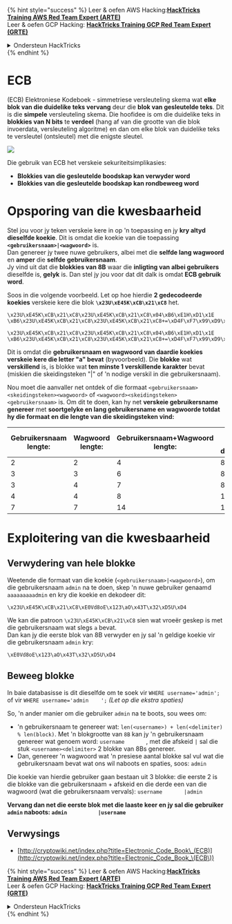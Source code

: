 {% hint style="success" %}
Leer & oefen AWS Hacking:<img src="/.gitbook/assets/arte.png" alt="" data-size="line">[**HackTricks Training AWS Red Team Expert (ARTE)**](https://training.hacktricks.xyz/courses/arte)<img src="/.gitbook/assets/arte.png" alt="" data-size="line">\
Leer & oefen GCP Hacking: <img src="/.gitbook/assets/grte.png" alt="" data-size="line">[**HackTricks Training GCP Red Team Expert (GRTE)**<img src="/.gitbook/assets/grte.png" alt="" data-size="line">](https://training.hacktricks.xyz/courses/grte)

<details>

<summary>Ondersteun HackTricks</summary>

* Kyk na die [**subskripsie planne**](https://github.com/sponsors/carlospolop)!
* **Sluit aan by die** 💬 [**Discord groep**](https://discord.gg/hRep4RUj7f) of die [**telegram groep**](https://t.me/peass) of **volg** ons op **Twitter** 🐦 [**@hacktricks\_live**](https://twitter.com/hacktricks\_live)**.**
* **Deel hacking truuks deur PRs in te dien na die** [**HackTricks**](https://github.com/carlospolop/hacktricks) en [**HackTricks Cloud**](https://github.com/carlospolop/hacktricks-cloud) github repos.

</details>
{% endhint %}


# ECB

(ECB) Elektroniese Kodeboek - simmetriese versleuteling skema wat **elke blok van die duidelike teks vervang** deur die **blok van gesleutelde teks**. Dit is die **simpele** versleuteling skema. Die hoofidee is om die duidelike teks in **blokkies van N bits** te **verdeel** (hang af van die grootte van die blok invoerdata, versleuteling algoritme) en dan om elke blok van duidelike teks te versleutel (ontsleutel) met die enigste sleutel.

![](https://upload.wikimedia.org/wikipedia/commons/thumb/e/e6/ECB_decryption.svg/601px-ECB_decryption.svg.png)

Die gebruik van ECB het verskeie sekuriteitsimplikasies:

* **Blokkies van die gesleutelde boodskap kan verwyder word**
* **Blokkies van die gesleutelde boodskap kan rondbeweeg word**

# Opsporing van die kwesbaarheid

Stel jou voor jy teken verskeie kere in op 'n toepassing en jy **kry altyd dieselfde koekie**. Dit is omdat die koekie van die toepassing **`<gebruikersnaam>|<wagwoord>`** is.\
Dan genereer jy twee nuwe gebruikers, albei met die **selfde lang wagwoord** en **amper** die **selfde** **gebruikersnaam**.\
Jy vind uit dat die **blokkies van 8B** waar die **inligting van albei gebruikers** dieselfde is, **gelyk** is. Dan stel jy jou voor dat dit dalk is omdat **ECB gebruik word**.

Soos in die volgende voorbeeld. Let op hoe hierdie **2 gedecodeerde koekies** verskeie kere die blok **`\x23U\xE45K\xCB\x21\xC8`** het.
```
\x23U\xE45K\xCB\x21\xC8\x23U\xE45K\xCB\x21\xC8\x04\xB6\xE1H\xD1\x1E \xB6\x23U\xE45K\xCB\x21\xC8\x23U\xE45K\xCB\x21\xC8+=\xD4F\xF7\x99\xD9\xA9

\x23U\xE45K\xCB\x21\xC8\x23U\xE45K\xCB\x21\xC8\x04\xB6\xE1H\xD1\x1E \xB6\x23U\xE45K\xCB\x21\xC8\x23U\xE45K\xCB\x21\xC8+=\xD4F\xF7\x99\xD9\xA9
```
Dit is omdat die **gebruikersnaam en wagwoord van daardie koekies verskeie kere die letter "a" bevat** (byvoorbeeld). Die **blokke** wat **verskillend** is, is blokke wat **ten minste 1 verskillende karakter** bevat (miskien die skeidingsteken "|" of 'n nodige verskil in die gebruikersnaam).

Nou moet die aanvaller net ontdek of die formaat `<gebruikersnaam><skeidingsteken><wagwoord>` of `<wagwoord><skeidingsteken><gebruikersnaam>` is. Om dit te doen, kan hy net **verskeie gebruikersname genereer** met **soortgelyke en lang gebruikersname en wagwoorde totdat hy die formaat en die lengte van die skeidingsteken vind:**

| Gebruikersnaam lengte: | Wagwoord lengte: | Gebruikersnaam+Wagwoord lengte: | Koekie se lengte (na dekodering): |
| ---------------------- | ---------------- | ------------------------------- | --------------------------------- |
| 2                      | 2                | 4                               | 8                                 |
| 3                      | 3                | 6                               | 8                                 |
| 3                      | 4                | 7                               | 8                                 |
| 4                      | 4                | 8                               | 16                                |
| 7                      | 7                | 14                              | 16                                |

# Exploitering van die kwesbaarheid

## Verwydering van hele blokke

Weetende die formaat van die koekie (`<gebruikersnaam>|<wagwoord>`), om die gebruikersnaam `admin` na te doen, skep 'n nuwe gebruiker genaamd `aaaaaaaaadmin` en kry die koekie en dekodeer dit:
```
\x23U\xE45K\xCB\x21\xC8\xE0Vd8oE\x123\aO\x43T\x32\xD5U\xD4
```
We kan die patroon `\x23U\xE45K\xCB\x21\xC8` sien wat vroeër geskep is met die gebruikersnaam wat slegs `a` bevat.\
Dan kan jy die eerste blok van 8B verwyder en jy sal 'n geldige koekie vir die gebruikersnaam `admin` kry:
```
\xE0Vd8oE\x123\aO\x43T\x32\xD5U\xD4
```
## Beweeg blokke

In baie databasisse is dit dieselfde om te soek vir `WHERE username='admin';` of vir `WHERE username='admin    ';` _(Let op die ekstra spaties)_

So, 'n ander manier om die gebruiker `admin` na te boots, sou wees om:

* 'n gebruikersnaam te genereer wat: `len(<username>) + len(<delimiter) % len(block)`. Met 'n blokgrootte van `8B` kan jy 'n gebruikersnaam genereer wat genoem word: `username       `, met die afskeid `|` sal die stuk `<username><delimiter>` 2 blokke van 8Bs genereer.
* Dan, genereer 'n wagwoord wat 'n presiese aantal blokke sal vul wat die gebruikersnaam bevat wat ons wil naboots en spaties, soos: `admin   `

Die koekie van hierdie gebruiker gaan bestaan uit 3 blokke: die eerste 2 is die blokke van die gebruikersnaam + afskeid en die derde een van die wagwoord (wat die gebruikersnaam vervals): `username       |admin   `

**Vervang dan net die eerste blok met die laaste keer en jy sal die gebruiker `admin` naboots: `admin          |username`**

## Verwysings

* [http://cryptowiki.net/index.php?title=Electronic_Code_Book\_(ECB)](http://cryptowiki.net/index.php?title=Electronic_Code_Book_\(ECB\))


{% hint style="success" %}
Leer & oefen AWS Hacking:<img src="/.gitbook/assets/arte.png" alt="" data-size="line">[**HackTricks Training AWS Red Team Expert (ARTE)**](https://training.hacktricks.xyz/courses/arte)<img src="/.gitbook/assets/arte.png" alt="" data-size="line">\
Leer & oefen GCP Hacking: <img src="/.gitbook/assets/grte.png" alt="" data-size="line">[**HackTricks Training GCP Red Team Expert (GRTE)**<img src="/.gitbook/assets/grte.png" alt="" data-size="line">](https://training.hacktricks.xyz/courses/grte)

<details>

<summary>Ondersteun HackTricks</summary>

* Kyk na die [**subskripsie planne**](https://github.com/sponsors/carlospolop)!
* **Sluit aan by die** 💬 [**Discord-groep**](https://discord.gg/hRep4RUj7f) of die [**telegram-groep**](https://t.me/peass) of **volg** ons op **Twitter** 🐦 [**@hacktricks\_live**](https://twitter.com/hacktricks\_live)**.**
* **Deel hacking truuks deur PRs in te dien na die** [**HackTricks**](https://github.com/carlospolop/hacktricks) en [**HackTricks Cloud**](https://github.com/carlospolop/hacktricks-cloud) github repos.

</details>
{% endhint %}
